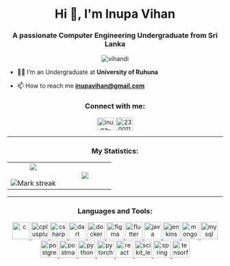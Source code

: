 <h1 align="center">Hi 👋, I'm Inupa Vihan</h1>
<h3 align="center">A passionate Computer Engineering Undergraduate from Sri Lanka</h3>

<p align="center"> <img src="https://komarev.com/ghpvc/?username=vihandi&label=Profile%20views&color=6f6e6e&style=flat" alt="vihandi" /> </p>

- 🧑‍🎓 I’m an Undergraduate at **University of Ruhuna**

- 📫 How to reach me **inupavihan@gmail.com**

<h3 align="center">Connect with me:</h3>
<p align="center">
<a href="https://linkedin.com/in/inupa-vihan" target="blank"><img align="center" src="https://raw.githubusercontent.com/rahuldkjain/github-profile-readme-generator/master/src/images/icons/Social/linked-in-alt.svg" alt="inupa-vihan" height="30" width="40" /></a>
<a href="https://stackoverflow.com/users/23001181" target="blank"><img align="center" src="https://raw.githubusercontent.com/rahuldkjain/github-profile-readme-generator/master/src/images/icons/Social/stack-overflow.svg" alt="23001181" height="30" width="40" /></a>
</p>

---

<h3 align="center">My Statistics:</h3>
<p align="center">
<table align="center">
<tr border="none">
<td width="50%" align="center">
  
  <img  align="center"  src="https://github-readme-stats.vercel.app/api?username=VihanDI&theme=dark&show_icons=true&count_private=true" />
  <br></br>
  <img  title="🔥 Get streak stats for your profile at git.io/streak-stats" alt="Mark streak" src="https://github-readme-streak-stats.herokuapp.com/?user=VihanDI&theme=dark&hide_border=false" /> 
</td>
<td width="50%" align="center">

  <img  align="center"  src="https://github-readme-stats.anuraghazra1.vercel.app/api/top-langs/?username=VihanDI&theme=dark&hide_border=false&no-bg=true&no-frame=true&langs_count=7"/>
  
  </td>
</tr>
</table>

---

<h3 align="center">Languages and Tools:</h3>
<p align="center"> 
  <a href="https://www.cprogramming.com/" target="_blank" rel="noreferrer"> 
    <img src="https://github.com/tandpfun/skill-icons/blob/main/skill-icons/icons/C.svg" alt="c" width="40" height="40"/> 
  </a> 
  <a href="https://www.w3schools.com/cpp/" target="_blank" rel="noreferrer"> 
    <img src="https://github.com/tandpfun/skill-icons/blob/main/skill-icons/icons/CPP.svg" alt="cplusplus" width="40" height="40"/> 
  </a>
  <a href="https://www.w3schools.com/cs/" target="_blank" rel="noreferrer"> 
    <img src="https://github.com/tandpfun/skill-icons/blob/main/skill-icons/icons/CS.svg" alt="csharp" width="40" height="40"/> 
  </a>
  <a href="https://dart.dev" target="_blank" rel="noreferrer"> 
    <img src="https://github.com/tandpfun/skill-icons/blob/main/skill-icons/icons/Dart-Dark.svg" alt="dart" width="40" height="40"/> 
  </a>
  <a href="https://www.docker.com/" target="_blank" rel="noreferrer"> 
    <img src="https://github.com/tandpfun/skill-icons/blob/main/skill-icons/icons/Docker.svg" alt="docker" width="40" height="40"/> 
  </a> 
  <a href="https://www.figma.com/" target="_blank" rel="noreferrer"> 
    <img src="https://github.com/tandpfun/skill-icons/blob/main/skill-icons/icons/Figma-Dark.svg" alt="figma" width="40" height="40"/> 
  </a> 
  <a href="https://flutter.dev" target="_blank" rel="noreferrer"> 
    <img src="https://github.com/tandpfun/skill-icons/blob/main/skill-icons/icons/Flutter-Dark.svg" alt="flutter" width="40" height="40"/> 
  </a> 
  <a href="https://www.java.com" target="_blank" rel="noreferrer"> 
    <img src="https://github.com/tandpfun/skill-icons/blob/main/skill-icons/icons/Java-Dark.svg" alt="java" width="40" height="40"/> 
  </a> 
  <a href="https://www.jenkins.io" target="_blank" rel="noreferrer"> 
    <img src="https://github.com/tandpfun/skill-icons/blob/main/skill-icons/icons/Jenkins-Dark.svg" alt="jenkins" width="40" height="40"/> 
  </a>
  <a href="https://www.mongodb.com/" target="_blank" rel="noreferrer"> 
    <img src="https://github.com/tandpfun/skill-icons/blob/main/skill-icons/icons/MongoDB.svg" alt="mongodb" width="40" height="40"/> 
  </a> 
  <a href="https://www.mysql.com/" target="_blank" rel="noreferrer"> 
    <img src="https://github.com/tandpfun/skill-icons/blob/main/skill-icons/icons/MySQL-Dark.svg" alt="mysql" width="40" height="40"/> 
  </a> 
  <a href="https://www.postgresql.org" target="_blank" rel="noreferrer"> 
    <img src="https://github.com/tandpfun/skill-icons/blob/main/skill-icons/icons/PostgreSQL-Dark.svg" alt="postgresql" width="40" height="40"/> 
  </a> 
  <a href="https://postman.com" target="_blank" rel="noreferrer"> 
    <img src="https://github.com/tandpfun/skill-icons/blob/main/skill-icons/icons/Postman.svg" alt="postman" width="40" height="40"/> 
  </a> 
  <a href="https://www.python.org" target="_blank" rel="noreferrer"> 
    <img src="https://github.com/tandpfun/skill-icons/blob/main/skill-icons/icons/Python-Dark.svg" alt="python" width="40" height="40"/> 
  </a> 
  <a href="https://pytorch.org/" target="_blank" rel="noreferrer"> 
    <img src="https://github.com/tandpfun/skill-icons/blob/main/skill-icons/icons/PyTorch-Dark.svg" alt="pytorch" width="40" height="40"/> 
  </a> 
  <a href="https://reactjs.org/" target="_blank" rel="noreferrer"> 
    <img src="https://github.com/tandpfun/skill-icons/blob/main/skill-icons/icons/React-Dark.svg" alt="react" width="40" height="40"/> 
  </a> 
  <a href="https://scikit-learn.org/" target="_blank" rel="noreferrer"> 
    <img src="https://github.com/tandpfun/skill-icons/blob/main/skill-icons/icons/ScikitLearn-Dark.svg" alt="scikit_learn" width="40" height="40"/> 
  </a> 
  <a href="https://spring.io/" target="_blank" rel="noreferrer"> 
    <img src="https://github.com/tandpfun/skill-icons/blob/main/skill-icons/icons/Spring-Dark.svg" alt="spring" width="40" height="40"/> 
  </a>
  <a href="https://www.tensorflow.org/" target="_blank" rel="noreferrer"> 
    <img src="https://github.com/tandpfun/skill-icons/blob/main/skill-icons/icons/TensorFlow-Dark.svg" alt="tensorflow" width="40" height="40"/> 
  </a> 
</p>
